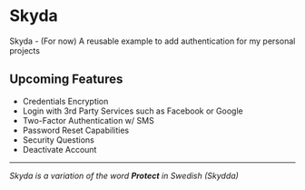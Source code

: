 # Skyda

Skyda - (For now) A reusable example to add authentication for my personal projects

## Upcoming Features

-   Credentials Encryption
-   Login with 3rd Party Services such as Facebook or Google
-   Two-Factor Authentication w/ SMS
-   Password Reset Capabilities
-   Security Questions
-   Deactivate Account

---

_Skyda is a variation of the word **Protect** in Swedish (Skydda)_
